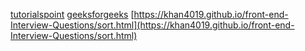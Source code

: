 [tutorialspoint](https://www.tutorialspoint.com/data_structures_algorithms/bubble_sort_algorithm.htm)
[geeksforgeeks](https://www.geeksforgeeks.org/bubble-sort/)
[https://khan4019.github.io/front-end-Interview-Questions/sort.html](https://khan4019.github.io/front-end-Interview-Questions/sort.html)
